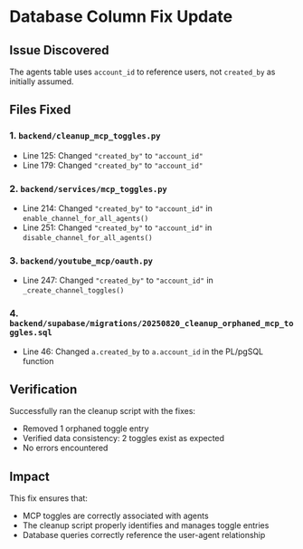 # Database Column Fix Update

## Issue Discovered
The agents table uses `account_id` to reference users, not `created_by` as initially assumed.

## Files Fixed

### 1. `backend/cleanup_mcp_toggles.py`
- Line 125: Changed `"created_by"` to `"account_id"` 
- Line 179: Changed `"created_by"` to `"account_id"`

### 2. `backend/services/mcp_toggles.py`
- Line 214: Changed `"created_by"` to `"account_id"` in `enable_channel_for_all_agents()`
- Line 251: Changed `"created_by"` to `"account_id"` in `disable_channel_for_all_agents()`

### 3. `backend/youtube_mcp/oauth.py`
- Line 247: Changed `"created_by"` to `"account_id"` in `_create_channel_toggles()`

### 4. `backend/supabase/migrations/20250820_cleanup_orphaned_mcp_toggles.sql`
- Line 46: Changed `a.created_by` to `a.account_id` in the PL/pgSQL function

## Verification
Successfully ran the cleanup script with the fixes:
- Removed 1 orphaned toggle entry
- Verified data consistency: 2 toggles exist as expected
- No errors encountered

## Impact
This fix ensures that:
- MCP toggles are correctly associated with agents
- The cleanup script properly identifies and manages toggle entries
- Database queries correctly reference the user-agent relationship
